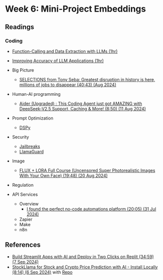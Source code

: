 # Week 6: Mini-Project Embeddings

## Readings


### Coding

* [Function-Calling and Data Extraction with LLMs (1hr)](https://www.deeplearning.ai/short-courses/function-calling-and-data-extraction-with-llms/)
* [Improving Accuracy of LLM Applications (1hr)](https://www.deeplearning.ai/short-courses/improving-accuracy-of-llm-applications/)

* Big Picture
  * [SELECTIONS from Tony Seba: Greatest disruption in history is here, millions of jobs to disappear (40:43) (Aug 2024)](https://www.youtube.com/watch?v=A_-_sjbJwqg)

* Human-AI programming

  * [Aider (Upgraded) : This Coding Agent just got AMAZING with DeepSeek-V2.5 Support, Caching & More! (8:50) (11 Aug 2024)](https://www.youtube.com/watch?v=s0nzjuJeibQ)

* Prompt Optimization
  * [DSPy](https://pyimagesearch.com/2024/09/09/llmops-with-dspy-build-rag-systems-using-declarative-programming/?ref=dailydev)

* Security
  * [Jailbreaks](https://jailbreaks.org/)
  * [LlamaGuard](../modules/oh_noes_404.md)

* Image
  * [FLUX + LORA Full Course (Uncensored Super Photorealistic Images With Your Own Face) (19:48) (20 Aug 2024)](https://www.youtube.com/watch?v=1m7ZVCy3728)

* Regulation

* API Services
  * Overview
    * [I found the perfect no-code automations platform (20:05) (31 Jul 2024)](https://www.youtube.com/watch?v=CexNGoRNvv4)
  * Zapier
  * Make
  * n8n

## References

* [Build Streamlit Apps with AI and Deploy in Two Clicks on Replit (34:59) (7 Sep 2024)](https://www.youtube.com/watch?v=UFyXVC_nzZE)
* [StockLlama for Stock and Crypto Price Prediction with AI - Install Locally (8:14) (6 Sep 2024)](https://www.youtube.com/watch?v=zss8d793DDg) with [Repo](https://github.com/LegallyCoder/StockLlama)
